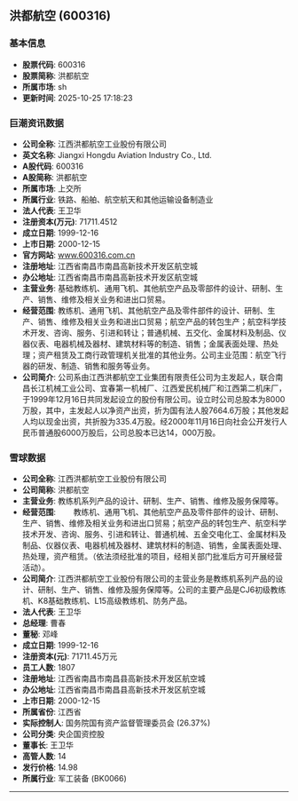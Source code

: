 ## 洪都航空 (600316)

### 基本信息

- **股票代码**: 600316
- **股票简称**: 洪都航空
- **所属市场**: sh
- **更新时间**: 2025-10-25 17:18:23

### 巨潮资讯数据

- **公司全称**: 江西洪都航空工业股份有限公司
- **英文名称**: Jiangxi Hongdu Aviation Industry Co., Ltd.
- **A股代码**: 600316
- **A股简称**: 洪都航空
- **所属市场**: 上交所
- **所属行业**: 铁路、船舶、航空航天和其他运输设备制造业
- **法人代表**: 王卫华
- **注册资本(万元)**: 71711.4512
- **成立日期**: 1999-12-16
- **上市日期**: 2000-12-15
- **官方网站**: www.600316.com.cn
- **注册地址**: 江西省南昌市南昌高新技术开发区航空城
- **办公地址**: 江西省南昌市南昌高新技术开发区航空城
- **主营业务**: 基础教练机、通用飞机、其他航空产品及零部件的设计、研制、生产、销售、维修及相关业务和进出口贸易。
- **经营范围**: 教练机、通用飞机、其他航空产品及零件部件的设计、研制、生产、销售、维修及相关业务和进出口贸易；航空产品的转包生产；航空科学技术开发、咨询、服务、引进和转让；普通机械、五交化、金属材料及制品、仪器仪表、电器机械及器材、建筑材料等的制造、销售；金属表面处理、热处理；资产租赁及工商行政管理机关批准的其他业务。公司主业范围：航空飞行器的研发、制造、销售和服务等业务。
- **公司简介**: 公司系由江西洪都航空工业集团有限责任公司为主发起人，联合南昌长江机械工业公司、宜春第一机械厂、江西爱民机械厂和江西第二机床厂，于1999年12月16日共同发起设立的股份有限公司。设立时公司总股本为8000万股，其中，主发起人以净资产出资，折为国有法人股7664.6万股；其他发起人均以现金出资，共折股为335.4万股。经2000年11月16日向社会公开发行人民币普通股6000万股后，公司总股本已达14，000万股。

### 雪球数据

- **公司全称**: 江西洪都航空工业股份有限公司
- **公司简称**: 洪都航空
- **主营业务**: 教练机系列产品的设计、研制、生产、销售、维修及服务保障等。
- **经营范围**: 　　教练机、通用飞机、其他航空产品及零件部件的设计、研制、生产、销售、维修及相关业务和进出口贸易；航空产品的转包生产、航空科学技术开发、咨询、服务、引进和转让、普通机械、五金交电化工、金属材料及制品、仪器仪表、电器机械及器材、建筑材料的制造、销售，金属表面处理、热处理，资产租赁。（依法须经批准的项目，经相关部门批准后方可开展经营活动）。
- **公司简介**: 江西洪都航空工业股份有限公司的主营业务是教练机系列产品的设计、研制、生产、销售、维修及服务保障等。公司的主要产品是CJ6初级教练机、K8基础教练机、L15高级教练机、防务产品。
- **法人代表**: 王卫华
- **总经理**: 曹春
- **董秘**: 邓峰
- **成立日期**: 1999-12-16
- **注册资本(元)**: 71711.45万元
- **员工人数**: 1807
- **注册地址**: 江西省南昌市南昌县高新技术开发区航空城
- **办公地址**: 江西省南昌市南昌县高新技术开发区航空城
- **上市日期**: 2000-12-15
- **所属省份**: 江西省
- **实际控制人**: 国务院国有资产监督管理委员会 (26.37%)
- **公司分类**: 央企国资控股
- **董事长**: 王卫华
- **高管人数**: 14
- **发行价格**: 14.98
- **所属行业**: 军工装备 (BK0066)

---